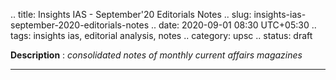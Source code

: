 .. title: Insights IAS - September'20 Editorials Notes
.. slug: insights-ias-september-2020-editorials-notes
.. date: 2020-09-01 08:30 UTC+05:30
.. tags: insights ias, editorial analysis, notes
.. category: upsc
.. status: draft

**Description** : *consolidated notes of monthly current affairs magazines*

***
<!-- TEASER_END -->